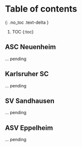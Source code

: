 # Table of contents
{: .no_toc .text-delta }

1. TOC
{:toc}

## ASC Neuenheim

... pending

## Karlsruher SC

... pending

## SV Sandhausen

... pending

## ASV Eppelheim

... pending
